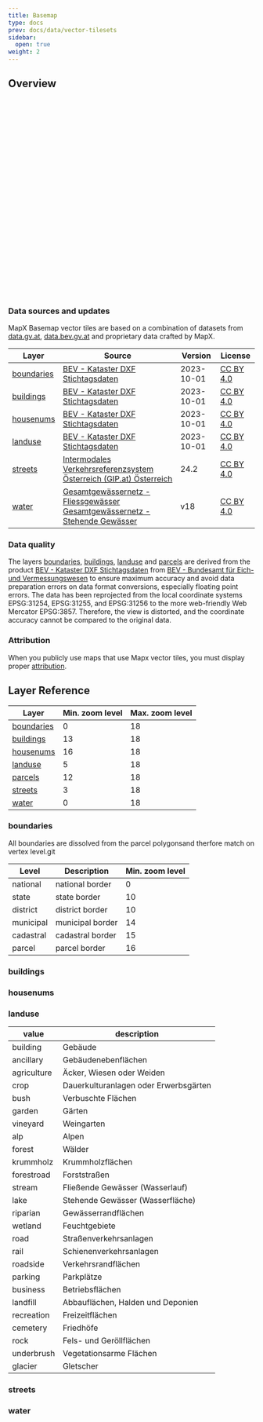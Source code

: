 ```yaml
---
title: Basemap
type: docs
prev: docs/data/vector-tilesets
sidebar:
  open: true
weight: 2
---
```



## Overview

<div id="map" style="width: 100%; height: 400px;"></div>

<script src="https://unpkg.com/maplibre-gl@latest/dist/maplibre-gl.js"></script>
  <script>
    document.addEventListener("DOMContentLoaded", function () {
      const map = new maplibregl.Map({
        container: 'map', // ID des HTML-Containers
        style: {
          "version": 8,
          "name": "mapx basemap",
          "metadata": {"maputnik:renderer": "mlgljs"},
          "sources": {
            "mapx_basemap": {
              "type": "vector",
              "url": "https://tiles.mapx.at/landuse,waterbody,waterroute"
            }
          },
          "sprite": "https://maputnik.github.io/osm-liberty/sprites/osm-liberty",
          "glyphs": "https://orangemug.github.io/font-glyphs/glyphs/{fontstack}/{range}.pbf",
          "layers": [
            {
              "id": "landuse-building",
              "type": "fill",
              "source": "mapx_basemap",
              "source-layer": "landuse",
              "filter": ["all", ["==", "usage", "building"]],
              "paint": {"fill-color": "rgb(237, 202, 202)", "fill-antialias": false}
            },
            {
              "id": "landuse-ancillary",
              "type": "fill",
              "source": "mapx_basemap",
              "source-layer": "landuse",
              "filter": ["all", ["==", "usage", "ancillary"]],
              "paint": {"fill-color": "rgb(242, 242, 240)", "fill-antialias": false}
            },
            {
              "id": "landuse-agriculture",
              "type": "fill",
              "source": "mapx_basemap",
              "source-layer": "landuse",
              "filter": ["all", ["==", "usage", "agriculture"]],
              "paint": {"fill-color": "rgb(250, 255, 233)", "fill-antialias": false}
            },
            {
              "id": "landuse-crop",
              "type": "fill",
              "source": "mapx_basemap",
              "source-layer": "landuse",
              "filter": ["all", ["==", "usage", "crop"]],
              "paint": {"fill-color": "rgb(241, 246, 223)", "fill-antialias": false}
            },
            {
              "id": "landuse-bush",
              "type": "fill",
              "source": "mapx_basemap",
              "source-layer": "landuse",
              "filter": ["all", ["==", "usage", "bush"]],
              "paint": {"fill-color": "rgb(201, 228, 186)", "fill-antialias": false}
            },
            {
              "id": "landuse-garden",
              "type": "fill",
              "source": "mapx_basemap",
              "source-layer": "landuse",
              "filter": ["all", ["==", "usage", "garden"]],
              "paint": {
                "fill-color": "rgb(208, 234, 194)",
                "fill-antialias": false,
                "fill-translate-anchor": "map"
              }
            },
            {
              "id": "landuse-vineyard",
              "type": "fill",
              "source": "mapx_basemap",
              "source-layer": "landuse",
              "filter": ["all", ["==", "usage", "vineyard"]],
              "paint": {"fill-color": "rgba(191,191,86,0.25)", "fill-antialias": false}
            },
            {
              "id": "landuse-alp",
              "type": "fill",
              "source": "mapx_basemap",
              "source-layer": "landuse",
              "filter": ["all", ["==", "usage", "alp"]],
              "paint": {"fill-color": "rgb(206, 211, 188)", "fill-antialias": false}
            },
            {
              "id": "landuse-forest",
              "type": "fill",
              "source": "mapx_basemap",
              "source-layer": "landuse",
              "filter": ["all", ["==", "usage", "forest"]],
              "paint": {"fill-color": "rgb(210, 236, 197)", "fill-antialias": false}
            },
            {
              "id": "landuse-krummholz",
              "type": "fill",
              "source": "mapx_basemap",
              "source-layer": "landuse",
              "filter": ["all", ["==", "usage", "krummholz"]],
              "paint": {"fill-color": "rgb(157, 189, 138)", "fill-antialias": false}
            },
            {
              "id": "landuse-forestroad",
              "type": "fill",
              "source": "mapx_basemap",
              "source-layer": "landuse",
              "filter": ["all", ["==", "usage", "forestroad"]],
              "paint": {"fill-color": "rgb(248, 248, 245)", "fill-antialias": false}
            },
            {
              "id": "landuse-stream",
              "type": "fill",
              "source": "mapx_basemap",
              "source-layer": "landuse",
              "filter": ["all", ["==", "usage", "stream"]],
              "paint": {"fill-color": "rgb(179, 217, 255)", "fill-antialias": false}
            },
            {
              "id": "landuse-lake",
              "type": "fill",
              "source": "mapx_basemap",
              "source-layer": "landuse",
              "filter": ["all", ["==", "usage", "lake"]],
              "paint": {"fill-color": "rgb(225, 248, 211)", "fill-antialias": false}
            },
            {
              "id": "landuse-riparian",
              "type": "fill",
              "source": "mapx_basemap",
              "source-layer": "landuse",
              "filter": ["all", ["==", "usage", "riparian"]],
              "paint": {"fill-color": "rgb(225, 248, 211)", "fill-antialias": false}
            },
            {
              "id": "landuse-wetland",
              "type": "fill",
              "source": "mapx_basemap",
              "source-layer": "landuse",
              "filter": ["all", ["==", "usage", "wetland"]],
              "paint": {"fill-color": "rgb(226, 247, 211)", "fill-antialias": false}
            },
            {
              "id": "landuse-road",
              "type": "fill",
              "source": "mapx_basemap",
              "source-layer": "landuse",
              "filter": ["all", ["==", "usage", "road"]],
              "paint": {"fill-color": "rgb(246, 246, 244)", "fill-antialias": false}
            },
            {
              "id": "landuse-rail",
              "type": "fill",
              "source": "mapx_basemap",
              "source-layer": "landuse",
              "filter": ["all", ["==", "usage", "rail"]],
              "paint": {"fill-color": "rgb(246, 246, 244)", "fill-antialias": false}
            },
            {
              "id": "landuse-roadside",
              "type": "fill",
              "source": "mapx_basemap",
              "source-layer": "landuse",
              "filter": ["all", ["==", "usage", "roadside"]],
              "paint": {"fill-color": "rgb(246, 246, 244)", "fill-antialias": false}
            },
            {
              "id": "landuse-parking",
              "type": "fill",
              "source": "mapx_basemap",
              "source-layer": "landuse",
              "filter": ["all", ["==", "usage", "parking"]],
              "paint": {"fill-color": "rgb(246, 246, 244)", "fill-antialias": false}
            },
            {
              "id": "landuse-business",
              "type": "fill",
              "source": "mapx_basemap",
              "source-layer": "landuse",
              "filter": ["all", ["==", "usage", "business"]],
              "paint": {"fill-color": "rgb(242, 242, 240)", "fill-antialias": false}
            },
            {
              "id": "landuse-landfill",
              "type": "fill",
              "source": "mapx_basemap",
              "source-layer": "landuse",
              "filter": ["all", ["==", "usage", "landfill"]],
              "paint": {"fill-color": "rgb(248, 248, 245)", "fill-antialias": false}
            },
            {
              "id": "landuse-recreation",
              "type": "fill",
              "source": "mapx_basemap",
              "source-layer": "landuse",
              "filter": ["all", ["==", "usage", "recreation"]],
              "paint": {"fill-color": "rgb(216, 229, 210)", "fill-antialias": false}
            },
            {
              "id": "landuse-cemetery",
              "type": "fill",
              "source": "mapx_basemap",
              "source-layer": "landuse",
              "filter": ["all", ["==", "usage", "cemetery"]],
              "paint": {"fill-color": "rgb(229, 222, 210)", "fill-antialias": false}
            },
            {
              "id": "landuse-rock",
              "type": "fill",
              "source": "mapx_basemap",
              "source-layer": "landuse",
              "filter": ["all", ["==", "usage", "rock"]],
              "paint": {"fill-color": "rgb(242, 242, 239)", "fill-antialias": false}
            },
            {
              "id": "landuse-underbrush",
              "type": "fill",
              "source": "mapx_basemap",
              "source-layer": "landuse",
              "filter": ["all", ["==", "usage", "underbrush"]],
              "paint": {"fill-color": "rgb(238, 238, 235)", "fill-antialias": false}
            },
            {
              "id": "landuse-glacier",
              "type": "fill",
              "source": "mapx_basemap",
              "source-layer": "landuse",
              "filter": ["all", ["==", "usage", "glacier"]],
              "paint": {"fill-color": "rgb(115,240,255)", "fill-antialias": false}
            },
            {
              "id": "waterroute-lines",
              "type": "line",
              "source": "mapx_basemap",
              "source-layer": "waterroute",
              "paint": {"line-color": "rgb(179, 217, 255)", "line-width": 2}
            }
          ],
          "id": "osm-liberty"
        },
        center: [15.16, 48.207], // Startposition: Longitude, Latitude (z. B. Berlin)
        zoom: 14, // Zoom-Level
        attributionControl: false
      });
   // Tooltip-Element erstellen
    const tooltip = document.createElement("div");
    tooltip.style.position = "absolute";
    tooltip.style.padding = "8px";
    tooltip.style.border = "1px solid";
    tooltip.style.borderRadius = "4px";
    tooltip.style.pointerEvents = "none";
    tooltip.style.display = "none";
    tooltip.style.zIndex = "1000";
    document.body.appendChild(tooltip);

    // Funktion zur Anwendung von Dark/Light Mode auf den Tooltip
    function applyTooltipTheme() {
      const isDarkMode = window.matchMedia("(prefers-color-scheme: dark)").matches;
      if (isDarkMode) {
        tooltip.style.backgroundColor = "rgba(0, 0, 0, 0.8)";
        tooltip.style.color = "white";
        tooltip.style.borderColor = "white";
      } else {
        tooltip.style.backgroundColor = "rgba(255, 255, 255, 0.9)";
        tooltip.style.color = "black";
        tooltip.style.borderColor = "black";
      }
    }

    // Tooltip-Styling basierend auf dem initialen Farbmodus anwenden
    applyTooltipTheme();

    // Farbmodusänderung beobachten und Tooltip aktualisieren
    window.matchMedia("(prefers-color-scheme: dark)").addEventListener("change", applyTooltipTheme);

    // Mousemove-Ereignis hinzufügen
    map.on("mousemove", (e) => {
      const features = map.queryRenderedFeatures(e.point);
      if (features.length > 0) {
        const feature = features[0];
        tooltip.style.display = "block";
        tooltip.style.left = `${e.originalEvent.clientX + 10}px`;
        tooltip.style.top = `${e.originalEvent.clientY + 10}px`;

        tooltip.innerHTML = `
          <strong>Layer:</strong> ${feature.layer.id}<br>
          <strong>Attribute:</strong> ${JSON.stringify(feature.properties, null, 2)}
        `;
      } else {
        tooltip.style.display = "none";
      }
    });

    // Mouseleave-Ereignis hinzufügen
    map.on("mouseleave", () => {
      tooltip.style.display = "none";
    });
  });
  </script>


### Data sources and updates

MapX Basemap vector tiles are based on a combination of datasets from [data.gv.at](https://data.gv.at),  [data.bev.gv.at](https://data.bev.gv.at) and proprietary data crafted by MapX.

| Layer   | Source | Version | License |
| --------  | -------- | -------- | -------- |
| [boundaries](#boundaries) | [BEV - Kataster DXF Stichtagsdaten](https://www.bev.gv.at/Services/Produkte/Kataster-und-Verzeichnisse/Kataster-Stichtagsdaten.html) | 2023-10-01 | [CC BY 4.0](https://creativecommons.org/licenses/by/4.0/) |
| [buildings](#buildings)   | [BEV - Kataster DXF Stichtagsdaten](https://www.bev.gv.at/Services/Produkte/Kataster-und-Verzeichnisse/Kataster-Stichtagsdaten.html) | 2023-10-01 | [CC BY 4.0](https://creativecommons.org/licenses/by/4.0/) |
| [housenums](#housenums)   | [BEV - Kataster DXF Stichtagsdaten](https://www.bev.gv.at/Services/Produkte/Kataster-und-Verzeichnisse/Kataster-Stichtagsdaten.html) | 2023-10-01 | [CC BY 4.0](https://creativecommons.org/licenses/by/4.0/) |
| [landuse](#landuse)       | [BEV - Kataster DXF Stichtagsdaten](https://www.bev.gv.at/Services/Produkte/Kataster-und-Verzeichnisse/Kataster-Stichtagsdaten.html) | 2023-10-01 | [CC BY 4.0](https://creativecommons.org/licenses/by/4.0/) |
| [streets](#streets)       | [Intermodales Verkehrsreferenzsystem Österreich (GIP.at) Österreich](https://www.data.gv.at/katalog/dataset/3fefc838-791d-4dde-975b-a4131a54e7c5) | 24.2 | [CC BY 4.0](https://creativecommons.org/licenses/by/4.0/) |
| [water](#water)           | [Gesamtgewässernetz - Fliessgewässer](https://www.data.gv.at/katalog/dataset/c2287ccb-f44c-48cd-bf7c-ac107b771246) <br>[Gesamtgewässernetz - Stehende Gewässer](https://www.data.gv.at/katalog/dataset/ce50ffa6-5032-4771-90a2-1c48d6a0ac85) | v18 | [CC BY 4.0](https://creativecommons.org/licenses/by/4.0/) |

### Data quality
The layers [boundaries](#boundaries), [buildings](#buildings), [landuse](#landuse) and [parcels](#parcels) are derived from the product [BEV - Kataster DXF Stichtagsdaten](https://www.bev.gv.at/Services/Produkte/Kataster-und-Verzeichnisse/Kataster-Stichtagsdaten.html) from [BEV - Bundesamt für Eich- und Vermessungswesen](https://data.bev.gv.at) to ensure maximum accuracy and avoid data preparation errors on data format conversions, especially floating point errors. The data has been reprojected from the local coordinate systems EPSG:31254, EPSG:31255, and EPSG:31256 to the more web-friendly Web Mercator EPSG:3857. Therefore, the view is distorted, and the coordinate accuracy cannot be compared to the original data.


### Attribution
When you publicly use maps that use Mapx vector tiles, you must display proper [attribution](/docs/other/attribution).





## Layer Reference

| Layer   | Min. zoom level | Max. zoom level |
| --------  | -------- | -------- |
| [boundaries](#boundaries) | 0   | 18 | 
| [buildings](#buildings)   | 13  | 18 |
| [housenums](#housenums)   | 16  | 18 |
| [landuse](#landuse)       | 5   | 18 |
| [parcels](#parcels)       | 12  | 18 |
| [streets](#streets)       | 3   | 18 |
| [water](#water)           | 0   | 18 |



### boundaries

All boundaries are dissolved from the parcel polygonsand therfore match on vertex level.git 

| Level | Description | Min. zoom level |
| --------  | -------- | -------- |
| national  |  national border | 0 |
| state  | state border | 10 |
| district  | district border | 10 |
| municipal  | municipal border | 14 |
| cadastral  | cadastral border | 15 |
| parcel  | parcel border | 16 |




### buildings

### housenums

### landuse

| value | description |
| ----- | ----------- |
| building | Gebäude |
| ancillary | Gebäudenebenflächen |
| agriculture | Äcker, Wiesen oder Weiden |
| crop | Dauerkulturanlagen oder Erwerbsgärten |
| bush | Verbuschte Flächen |
| garden | Gärten |
| vineyard | Weingarten |
| alp | Alpen |
| forest | Wälder |
| krummholz | Krummholzflächen |
| forestroad | Forststraßen |
| stream | Fließende Gewässer (Wasserlauf) |
| lake | Stehende Gewässer (Wasserfläche) |
| riparian | Gewässerrandflächen |
| wetland | Feuchtgebiete |
| road | Straßenverkehrsanlagen |
| rail | Schienenverkehrsanlagen |
| roadside | Verkehrsrandflächen |
| parking | Parkplätze |
| business | Betriebsflächen |
| landfill | Abbauflächen, Halden und Deponien |
| recreation | Freizeitflächen |
| cemetery | Friedhöfe |
| rock | Fels- und Geröllflächen |
| underbrush | Vegetationsarme Flächen |
| glacier | Gletscher |

### streets

### water



